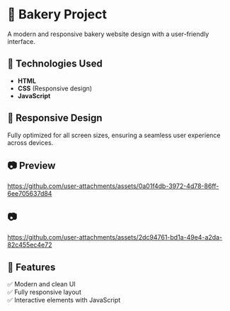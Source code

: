 # 🍰 Bakery Project  

A modern and responsive bakery website design with a user-friendly interface.  

## 🚀 Technologies Used  
- **HTML**  
- **CSS** (Responsive design)  
- **JavaScript**  

## 📱 Responsive Design  
Fully optimized for all screen sizes, ensuring a seamless user experience across devices.  

## 📷 Preview  
https://github.com/user-attachments/assets/0a01f4db-3972-4d78-86ff-6ee705637d84

## 📷 
https://github.com/user-attachments/assets/2dc94761-bd1a-49e4-a2da-82c455ec4e72


## 📌 Features  
✅ Modern and clean UI  
✅ Fully responsive layout  
✅ Interactive elements with JavaScript  


